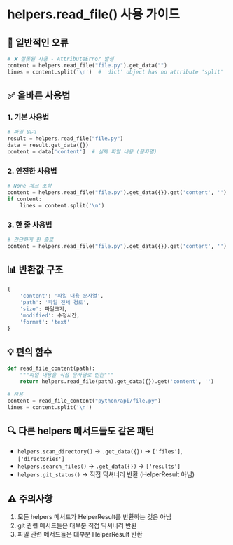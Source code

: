 # helpers.read_file() 사용 가이드

## 🚨 일반적인 오류

```python
# ❌ 잘못된 사용 - AttributeError 발생
content = helpers.read_file("file.py").get_data("")
lines = content.split('\n')  # 'dict' object has no attribute 'split'
```

## ✅ 올바른 사용법

### 1. 기본 사용법
```python
# 파일 읽기
result = helpers.read_file("file.py")
data = result.get_data({})
content = data['content']  # 실제 파일 내용 (문자열)
```

### 2. 안전한 사용법
```python
# None 체크 포함
content = helpers.read_file("file.py").get_data({}).get('content', '')
if content:
    lines = content.split('\n')
```

### 3. 한 줄 사용법
```python
# 간단하게 한 줄로
content = helpers.read_file("file.py").get_data({}).get('content', '')
```

## 📊 반환값 구조

```python
{
    'content': '파일 내용 문자열',
    'path': '파일 전체 경로',
    'size': 파일크기,
    'modified': 수정시간,
    'format': 'text'
}
```

## 💡 편의 함수

```python
def read_file_content(path):
    """파일 내용을 직접 문자열로 반환"""
    return helpers.read_file(path).get_data({}).get('content', '')

# 사용
content = read_file_content("python/api/file.py")
lines = content.split('\n')
```

## 🔍 다른 helpers 메서드들도 같은 패턴

- `helpers.scan_directory()` → `.get_data({})` → `['files']`, `['directories']`
- `helpers.search_files()` → `.get_data({})` → `['results']`
- `helpers.git_status()` → 직접 딕셔너리 반환 (HelperResult 아님)

## ⚠️ 주의사항

1. 모든 helpers 메서드가 HelperResult를 반환하는 것은 아님
2. git 관련 메서드들은 대부분 직접 딕셔너리 반환
3. 파일 관련 메서드들은 대부분 HelperResult 반환
